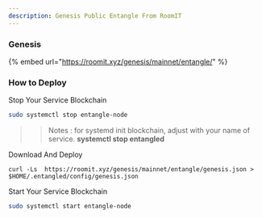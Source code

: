 ```yaml
---
description: Genesis Public Entangle From RoomIT
---
```


### Genesis

{%  embed url="https://roomit.xyz/genesis/mainnet/entangle/" %}


### How to Deploy

Stop Your Service Blockchain
```bash
sudo systemctl stop entangle-node
```
>> Notes : for systemd init blockchain, adjust with your name of service. __systemctl stop entangled__


Download And Deploy
```
curl -Ls  https://roomit.xyz/genesis/mainnet/entangle/genesis.json > $HOME/.entangled/config/genesis.json 
```

Start Your Service Blockchain
```bash
sudo systemctl start entangle-node
```